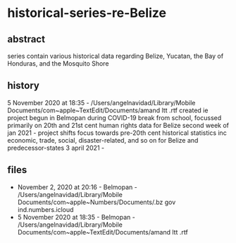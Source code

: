 # historical-series-re-Belize

## abstract
series contain various historical data regarding Belize, Yucatan, the Bay of Honduras, and the Mosquito Shore

## history
5 November 2020 at 18:35 - /Users/angelnavidad/Library/Mobile Documents/com~apple~TextEdit/Documents/amand ltt .rtf created ie project begun in Belmopan during COVID-19 break from school, focussed primarily on 20th and 21st cent human rights data for Belize
second week of jan 2021 - project shifts focus towards pre-20th cent historical statistics inc economic, trade, social, disaster-related, and so on for Belize and predecessor-states
3 april 2021 - 

## files
- November 2, 2020 at 20:16 - Belmopan - /Users/angelnavidad/Library/Mobile Documents/com~apple~Numbers/Documents/.bz gov ind.numbers.icloud
- 5 November 2020 at 18:35 - Belmopan - /Users/angelnavidad/Library/Mobile Documents/com~apple~TextEdit/Documents/amand ltt .rtf
